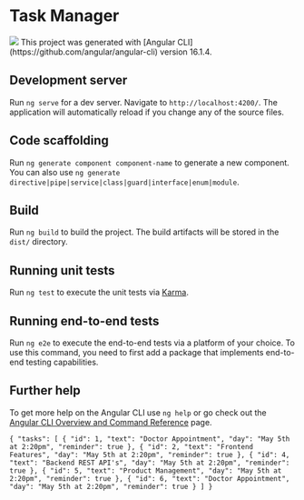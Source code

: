 # Task Manager
<img src="https://img.shields.io/badge/Angular-DD0031?style=for-the-badge&logo=angular&logoColor=white"/>
This project was generated with [Angular CLI](https://github.com/angular/angular-cli) version 16.1.4.

## Development server

Run `ng serve` for a dev server. Navigate to `http://localhost:4200/`. The application will automatically reload if you change any of the source files.

## Code scaffolding

Run `ng generate component component-name` to generate a new component. You can also use `ng generate directive|pipe|service|class|guard|interface|enum|module`.

## Build

Run `ng build` to build the project. The build artifacts will be stored in the `dist/` directory.

## Running unit tests

Run `ng test` to execute the unit tests via [Karma](https://karma-runner.github.io).

## Running end-to-end tests

Run `ng e2e` to execute the end-to-end tests via a platform of your choice. To use this command, you need to first add a package that implements end-to-end testing capabilities.

## Further help

To get more help on the Angular CLI use `ng help` or go check out the [Angular CLI Overview and Command Reference](https://angular.io/cli) page.

`{
  "tasks": [
    {
      "id": 1,
      "text": "Doctor Appointment",
      "day": "May 5th at 2:20pm",
      "reminder": true
    },
    {
      "id": 2,
      "text": "Frontend Features",
      "day": "May 5th at 2:20pm",
      "reminder": true
    },
    {
      "id": 4,
      "text": "Backend REST API's",
      "day": "May 5th at 2:20pm",
      "reminder": true
    },
    {
      "id": 5,
      "text": "Product Management",
      "day": "May 5th at 2:20pm",
      "reminder": true
    },
    {
      "id": 6,
      "text": "Doctor Appointment",
      "day": "May 5th at 2:20pm",
      "reminder": true
    }
  ]
}`